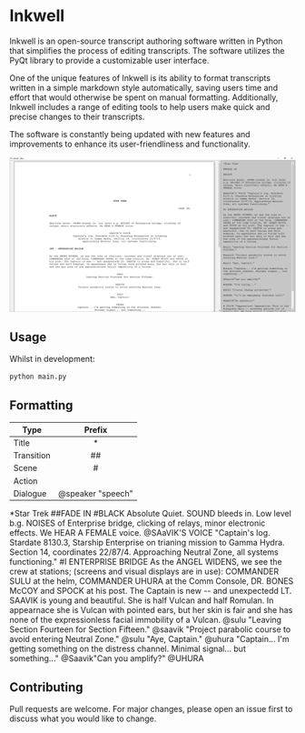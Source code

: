 # Inkwell

Inkwell is an open-source transcript authoring software written in Python that simplifies the process of editing transcripts. The software utilizes the PyQt library to provide a customizable user interface.

One of the unique features of Inkwell is its ability to format transcripts written in a simple markdown style automatically, saving users time and effort that would otherwise be spent on manual formatting. Additionally, Inkwell includes a range of editing tools to help users make quick and precise changes to their transcripts.

The software is constantly being updated with new features and improvements to enhance its user-friendliness and functionality. 

![Example](https://github.com/nichnet/movie-script/blob/master/example/example_1.png)

## Usage

Whilst in development: 
```python
python main.py
```

## Formatting


| Type | Prefix |
| --- | :---: |
|Title|\*|
|Transition|##|
|Scene|#|
|Action||
|Dialogue|@speaker "speech"|


*Star Trek
##FADE IN
#BLACK
Absolute Quiet. SOUND bleeds in. Low level b.g. NOISES of Enterprise bridge, clicking of relays, minor electronic effects. We HEAR A FEMALE voice.
@SAaVIK'S VOICE "Captain's log. Stardate 8130.3, Starship Enterprise on trianing mission to Gamma Hydra. Section 14, coordinates 22/87/4. Approaching Neutral Zone, all systems functioning."
#I ENTERPRISE BRIDGE
As the ANGEL WIDENS, we see the crew at stations; (screens and visual displays are in use): COMMANDER SULU at the helm, COMMANDER UHURA at the Comm Console, DR. BONES McCOY and SPOCK at his post. The Captain is new -- and unexpectedd LT. SAAVIK is young and beautiful. She is half Vulcan and half Romulan. In appearnace she is Vulcan with pointed ears, but her skin is fair and she has none of the expressionless facial immobility of a Vulcan.
@sulu "Leaving Section Fourteen for Section Fifteen."
@saavik "Project parabolic course to avoid entering Neutral Zone."
@sulu "Aye, Captain."
@uhura "Captain... I'm getting something on the distress channel. Minimal signal... but something..."
@Saavik"Can you amplify?"
@UHURA 

## Contributing
Pull requests are welcome. For major changes, please open an issue first to discuss what you would like to change.
